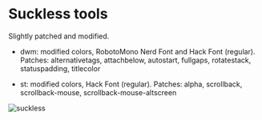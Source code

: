 # Suckless tools

Slightly patched and modified.

* dwm: modified colors, RobotoMono Nerd Font and Hack Font (regular).
	Patches: alternativetags, attachbelow, autostart, fullgaps, rotatestack, statuspadding, titlecolor

* st: modified colors, Hack Font (regular).
	Patches: alpha, scrollback, scrollback-mouse, scrollback-mouse-altscreen

![suckless](https://raw.githubusercontent.com/geirda/Arch/master/suckless/dwm-st.png)
